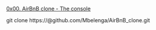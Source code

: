 [0x00. AirBnB clone - The console](https://intranet.alxswe.com/projects/263)

git clone https://@github.com/Mbelenga/AirBnB_clone.git

